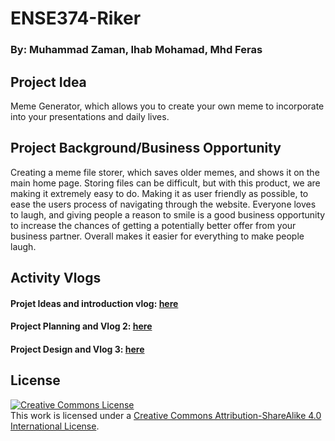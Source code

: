 # ENSE374-Riker

### By: Muhammad Zaman, Ihab Mohamad, Mhd Feras

## Project Idea

Meme Generator, which allows you to create your own meme to incorporate into your presentations and daily lives.

## Project Background/Business Opportunity 

Creating a meme file storer, which saves older memes, and shows it on the main home page. Storing files can be difficult, but with this product, we are making it extremely easy to do. Making it as user friendly as possible, to ease the users process of navigating through the website. Everyone loves to laugh, and giving people a reason to smile is a good business opportunity to increase the chances of getting a potentially better offer from your business partner. Overall makes it easier for everything to make people laugh.

## Activity Vlogs

#### Projet Ideas and introduction vlog: [here](https://www.youtube.com/watch?v=bpiU_bggoWg)

#### Project Planning and Vlog 2: [here](https://www.youtube.com/watch?v=36pHBlYj-z8)

#### Project Design and Vlog 3: [here](https://youtu.be/xb24vg-OUY0)

## License 
<a rel="license" href="http://creativecommons.org/licenses/by-sa/4.0/"><img alt="Creative Commons License" style="border-width:0" src="https://i.creativecommons.org/l/by-sa/4.0/88x31.png" /></a><br />This work is licensed under a <a rel="license" href="http://creativecommons.org/licenses/by-sa/4.0/">Creative Commons Attribution-ShareAlike 4.0 International License</a>.
